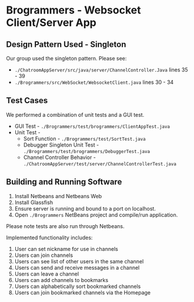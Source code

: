 # Brogrammers - Websocket Client/Server App

## Design Pattern Used - Singleton

Our group used the singleton pattern. Please see:

* `./ChatroomAppServer/src/java/server/ChannelController.Java` lines 35 - 39 
* `./Brogrammers/src/WebSocket/WebsocketClient.java` lines 30 - 34

## Test Cases

We performed a combination of unit tests and a GUI test. 

* GUI Test - `./Brogrammers/test/brogrammers/ClientAppTest.java`
* Unit Test - 
    * Sort Function - `./Brogrammers/test/SortTest.java`
    * Debugger Singleton Unit Test - `./Brogrammers/test/brogrammers/DebuggerTest.java`
    * Channel Controller Behavior - `./ChatroomAppServer/test/server/ChannelControllerTest.java` 

## Building and Running Software 

1. Install Netbeans and Netbeans Web
2. Install Glassfish
3. Ensure server is running and bound to a port on localhost.
4. Open `./Brogrammers` NetBeans project and compile/run application.  

Please note tests are also run through Netbeans.

Implemented functionality includes: 

1. User can set nickname for use in channels
2. Users can join channels
3. Users can see list of other users in the same channel
4. Users can send and receive messages in a channel 
5. Users can leave a channel
6. Users can add channels to bookmarks 
7. Users can alphabetically sort bookmarked channels 
8. Users can join bookmarked channels via the Homepage
